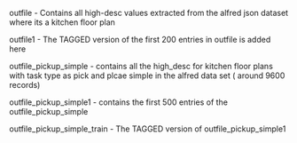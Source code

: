outfile - Contains all high-desc values extracted from the alfred json dataset where its a kitchen floor plan


outfile1 - The TAGGED version of the first 200 entries in outfile is added here


outfile_pickup_simple - contains all the high_desc for kitchen floor plans with task type as pick and plcae simple in the alfred data set ( around 9600 records)



outfile_pickup_simple1 - contains the first 500 entries of the outfile_pickup_simple



outfile_pickup_simple_train - The TAGGED version of outfile_pickup_simple1 
